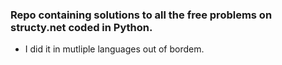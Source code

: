 ### Repo containing solutions to all the free problems on structy.net coded in Python.

- I did it in mutliple languages out of bordem.